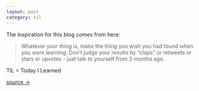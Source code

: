 ```yaml
---
layout: post
category: til
---
```

The inspiration for this blog comes from here:

> Whatever your thing is, make the thing you wish you had found when you were learning. Don’t judge your results by “claps” or retweets or stars or upvotes - just talk to yourself from 3 months ago.

TIL = Today I Learned

[source →](https://www.swyx.io/learn-in-public/)